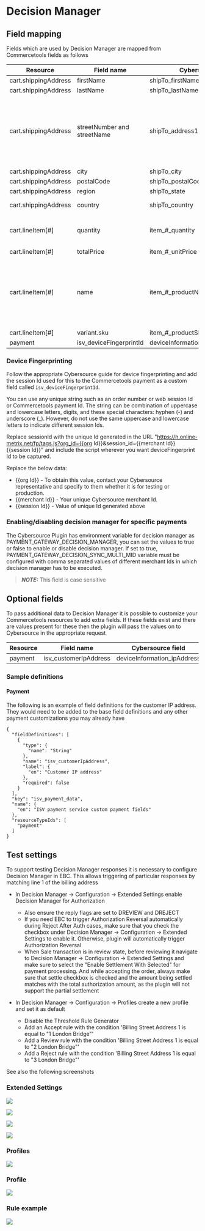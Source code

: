 # Decision Manager

## Field mapping

Fields which are used by Decision Manager are mapped from Commercetools fields as follows

| Resource          | Field name   | Cybersource field | Notes |
| ----------------- | ------------ | ----------------- | ------|
| cart.shippingAddress        | firstName | shipTo_firstName     | |
| cart.shippingAddress | lastName | shipTo_lastName    | |
| cart.shippingAddress | streetNumber and streetName | shipTo_address1    | If both fields have values they are concatenated with a space. Otherwise the value of the defined field is used|
| cart.shippingAddress | city | shipTo_city    | |
| cart.shippingAddress | postalCode | shipTo_postalCode    | |
| cart.shippingAddress | region | shipTo_state    | |
| cart.shippingAddress | country | shipTo_country    | 2 letter ISO code |
| cart.lineItem[#] | quantity | item_#_quantity    | Each line item in the cart is mapped |
| cart.lineItem[#] | totalPrice | item_#_unitPrice    |  |
| cart.lineItem[#] | name | item_#_productName    | Name is a localise string property. We use the cart locale to decide which value to extract |
| cart.lineItem[#] | variant.sku | item_#_productSKU    |  |
| payment | isv_deviceFingerprintId | deviceInformation_fingerprintSessionId    |  |


### Device Fingerprinting

Follow the appropriate Cybersource guide for device fingerprinting and add the session Id used for this to the Commercetools payment as a custom field called `isv_deviceFingerprintId`. 

You can use any unique string such as an order number or web session Id or Commercetools payment Id. The string can be combination of uppercase and lowercase letters, digits, and these special characters: hyphen (-) and underscore (_). However, do not use the same uppercase and lowercase letters to indicate different session Ids. 

Replace sessionId with the unique Id generated in the URL "https://h.online-metrix.net/fp/tags.js?org_id={{org Id}}&session_id={{merchant Id}}{{session Id}}" and include the script wherever you want deviceFingerprint Id to be captured.

Replace the below data:
- {{org Id}} - To obtain this value, contact your Cybersource representative and specify to them whether it is for testing or production. 
- {{merchant Id}} - Your unique Cybersource merchant Id. 
- {{session Id}} - Value of unique Id generated above


### Enabling/disabling decision manager for specific payments

The Cybersource Plugin has environment variable for decision manager as PAYMENT_GATEWAY_DECISION_MANAGER, you can set the values to true or false to enable or disable decision manager. If set to true, PAYMENT_GATEWAY_DECISION_SYNC_MULTI_MID variable must be configured with comma separated values of different merchant Ids in which decision manager has to be executed.

> **_NOTE:_** This field is case sensitive

## Optional fields

To pass additional data to Decision Manager it is possible to customize your Commercetools resources to add extra fields. If these fields exist and there are values present for these then the plugin will pass the values on to Cybersource in the appropriate request

| Resource          | Field name   | Cybersource field | 
| ----------------- | ------------ | ----------------- |
| payment        | isv_customerIpAddress | deviceInformation_ipAddress |

### Sample definitions

#### Payment

The following is an example of field definitions for the customer IP address. They would need to be added to the base field definitions and any other payment customizations you may already have

    {
      "fieldDefinitions": [
        {
          "type": {
            "name": "String"
          },
          "name": "isv_customerIpAddress",
          "label": {
            "en": "Customer IP address"
          },
          "required": false
        }
      ],
      "key": "isv_payment_data",
      "name": {
        "en": "ISV payment service custom payment fields"
      },
      "resourceTypeIds": [
        "payment"
      ]
    }

## Test settings

To support testing Decision Manager responses it is necessary to configure Decision Manager in EBC. This allows triggering of particular responses by matching line 1 of the billing address

- In Decision Manager → Configuration → Extended Settings enable
  Decision Manager for Authorization
  - Also ensure the reply flags are set to DREVIEW and DREJECT
  - If you need EBC to trigger Authorization Reversal automatically during Reject After Auth cases, make sure that you check the checkbox under Decision Manager → Configuration → Extended Settings to enable it. Otherwise, plugin will automatically trigger Authorization Reversal
  - When Sale transaction is in review state, before reviewing it navigate to Decision Manager → Configuration → Extended Settings and make sure to select the "Enable Settlement With Selected" for payment processing. And while accepting the order, always make sure that settle checkbox is checked and the amount being settled matches with the total authorization amount, as the plugin will not support the partial settlement


- In Decision Manager → Configuration → Profiles create a new profile
  and set it as default
  - Disable the Threshold Rule Generator
  - Add an Accept rule with the condition 'Billing Street Address 1 is equal to "1 London Bridge"'
  - Add a Review rule with the condition 'Billing Street Address 1 is equal to "2 London Bridge"'
  - Add a Reject rule with the condition 'Billing Street Address 1 is equal to "3 London Bridge"'

See also the following
screenshots

### Extended Settings

![](images/966623909.png)

![](images/966688917.png)

![](images/Enable-Auth-Reverse.png)

![](images/Enable-Settlement.png)

### Profiles

![](images/966688922.png)

### Profile

![](images/966558360.png)

### Rule example

![](images/966819993.png)
